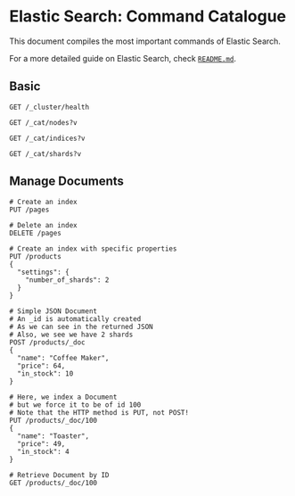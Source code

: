 # Elastic Search: Command Catalogue

This document compiles the most important commands of Elastic Search.

For a more detailed guide on Elastic Search, check [`README.md`](./README.md).

## Basic

```
GET /_cluster/health

GET /_cat/nodes?v

GET /_cat/indices?v

GET /_cat/shards?v
```

## Manage Documents

```
# Create an index
PUT /pages

# Delete an index
DELETE /pages

# Create an index with specific properties
PUT /products
{
  "settings": {
    "number_of_shards": 2
  }
}

# Simple JSON Document
# An _id is automatically created
# As we can see in the returned JSON
# Also, we see we have 2 shards
POST /products/_doc
{
  "name": "Coffee Maker",
  "price": 64,
  "in_stock": 10
}

# Here, we index a Document
# but we force it to be of id 100
# Note that the HTTP method is PUT, not POST!
PUT /products/_doc/100
{
  "name": "Toaster",
  "price": 49,
  "in_stock": 4
}

# Retrieve Document by ID
GET /products/_doc/100
```